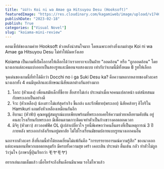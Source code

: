 ```yaml
---
title: "มินิรีวิว Koi ni wa Amae ga Hitsuyou Desu (Hooksoft)"
featuredImage: "https://res.cloudinary.com/kagamiweb/image/upload/v1746286293/blog.coregamehd.com/koiama-mini-review.jpg"
publishDate: "2023-02-18"
publish: True
categories: ["Visual Novel"]
slug: "koiama-mini-review"
---
```



คอนเซ็ปต์ของเกมค่าย Hooksoft ช่วงหลังน่าสนใจมาก โดยเฉพาะอย่างยิ่งเกมล่าสุด Koi ni wa Amae ga Hitsuyou Desu ไม่ทำให้ผิดหวังเลย

Koiama เป็นเกมที่เปิดโอกาสให้เลือกได้ว่าเราอยากจะเป็นฝ่าย "ออดอ้อน" หรือ "ถูกออดอ้อน" โดยนางเอกแต่ละคนแบ่งออกเป็นสองรูทและมีตอนจบสองแบบ เท่ากับว่าเกมนี้มีทั้งหมด 8 รูทให้เลือก

จุดเด่นของเกมนี้ที่ทำได้ดีกว่า Docchi no i ga Suki Desu ka? คือความหลากหลายของตัวละคร นางเอกทั้ง 4 คนมีบุคลิกและลักษณะนิสัยแตกต่างกันอย่างมาก

1. โอกะ (หัวแดง) เพื่อนสมัยเด็กที่ขี้อาย สื่อสารไม่เก่ง ประหม่าเมื่อเจอคนแปลกหน้า แต่สนิทสนมกับพระเอกเป็นอย่างดี
2. จิวะ (หัวเหลือง) น้องสาวไม่แท้สุดร่าเริง ขี้แกล้ง และรักพี่ชาย(พระเอก) นิสัยคล้ายๆ ฮิโยริใน Hamikuri แถมยังหัวเหลืองเหมือนกันอีก
3. ฮิบานะ (หัวฟ้า) คุณหนูผู้สมบูรณ์แบบเพียบพร้อมที่พระเอกเคยให้ความช่วยเหลือยามคับขัน อยู่คนละโรงเรียนกับพระเอก มีเพื่อนตามเกาะติดแจทำตัวเป็นก้างขวางคอตลอดเวลา
4. มิจิรุ (หัวขาว) สาวออฟฟิศ OL ผู้เปล่าเปลี่ยวใจ รูทนี้พิเศษกว่าคนอื่นตรงที่เป็นเหตุการณ์ 3 ปีภายหลัง พระเอกกำลังเรียนอยู่มหาลัย ไม่ใช่โรงเรียนมัธยมปลายแบบรูทนางเอกคนอื่น

นอกจากตัวละคร สิ่งที่เกมนี้ทำได้ยอดเยี่ยมไม่แพ้กันคือ "การบรรยายอารมณ์ความรู้สึก" ของนางเอกแต่ละคนตอนที่พวกเธอตกหลุมรัก มีครบทั้งความสุข เศร้า เคอะเขิน ประหม่า ตื่นเต้น กลัว ทำตัวไม่ถูก ว้าวุ่นใจ (ภาษาญี่ปุ่นเรียกว่า モヤモヤ)

อยากเล่นเกมเต็มแล้ว เมื่อไหร่จะถึงสิ้นเดือนมีนาคม รอไม่ไหวแล้ว
